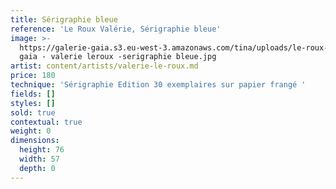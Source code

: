 ```yaml
---
title: Sérigraphie bleue
reference: 'Le Roux Valérie, Sérigraphie bleue'
image: >-
  https://galerie-gaia.s3.eu-west-3.amazonaws.com/tina/uploads/le-roux-valerie/galerie
  gaia - valerie leroux -serigraphie bleue.jpg
artist: content/artists/valerie-le-roux.md
price: 180
technique: 'Sérigraphie Edition 30 exemplaires sur papier frangé '
fields: []
styles: []
sold: true
contextual: true
weight: 0
dimensions:
  height: 76
  width: 57
  depth: 0
---
```


